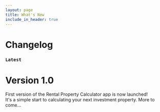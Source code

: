 ```yaml
---
layout: page
title: What's New
include_in_header: true
---
```


# Changelog

### `Latest`
# **Version 1.0**
First version of the Rental Property Calculator app is now launched!  
It's a simple start to calculating your next investment property. More to come...